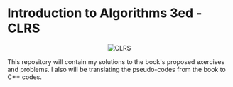 # Introduction to Algorithms 3ed - CLRS 

<p align="center">
  <img src="https://upload.wikimedia.org/wikipedia/en/4/41/Clrs3.jpeg" alt="CLRS"/>
</p>

This repository will contain my solutions to the book's proposed exercises and problems. I also will be translating the pseudo-codes from the book
to C++ codes.
